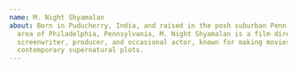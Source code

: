 ```yaml
---
name: M. Night Shyamalan
about: Born in Puducherry, India, and raised in the posh suburban Penn Valley
  area of Philadelphia, Pennsylvania, M. Night Shyamalan is a film director,
  screenwriter, producer, and occasional actor, known for making movies with
  contemporary supernatural plots.
---
```

